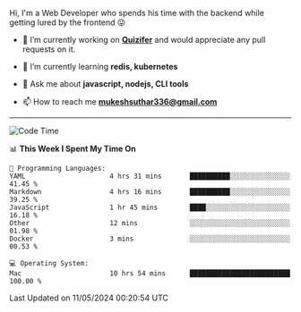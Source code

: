 Hi, I'm a Web Developer who spends his time with the backend while getting lured by the frontend 😜

- 🔭 I’m currently working on **[Quizifer](https://github.com/SutharMukesh/Quizifer/)** and would appreciate any pull requests on it.

- 🌱 I’m currently learning **redis, kubernetes**

- 💬 Ask me about **javascript, nodejs, CLI tools**

- 📫 How to reach me **mukeshsuthar336@gmail.com**

---
<!--START_SECTION:waka-->
![Code Time](http://img.shields.io/badge/Code%20Time-2%2C953%20hrs%2010%20mins-blue)

📊 **This Week I Spent My Time On** 

```text
💬 Programming Languages: 
YAML                     4 hrs 31 mins       ██████████░░░░░░░░░░░░░░░   41.45 % 
Markdown                 4 hrs 16 mins       ██████████░░░░░░░░░░░░░░░   39.25 % 
JavaScript               1 hr 45 mins        ████░░░░░░░░░░░░░░░░░░░░░   16.18 % 
Other                    12 mins             ░░░░░░░░░░░░░░░░░░░░░░░░░   01.98 % 
Docker                   3 mins              ░░░░░░░░░░░░░░░░░░░░░░░░░   00.53 % 

💻 Operating System: 
Mac                      10 hrs 54 mins      █████████████████████████   100.00 % 
```


 Last Updated on 11/05/2024 00:20:54 UTC
<!--END_SECTION:waka-->
